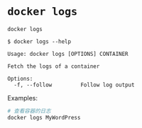 # `docker logs`

`docker logs`

```
$ docker logs --help

Usage: docker logs [OPTIONS] CONTAINER

Fetch the logs of a container

Options:
  -f, --follow         Follow log output
```

Examples:

```bash
# 查看容器的日志
docker logs MyWordPress
```